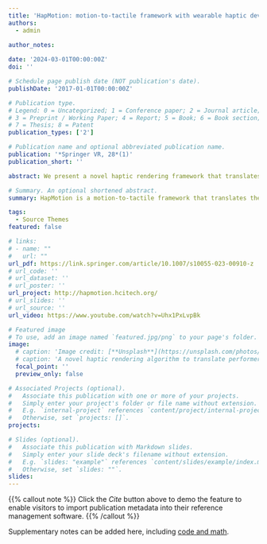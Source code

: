 ```yaml
---
title: 'HapMotion: motion-to-tactile framework with wearable haptic devices for immersive VR performance experience'
authors:
  - admin
  
author_notes:

date: '2024-03-01T00:00:00Z'
doi: ''

# Schedule page publish date (NOT publication's date).
publishDate: '2017-01-01T00:00:00Z'

# Publication type.
# Legend: 0 = Uncategorized; 1 = Conference paper; 2 = Journal article;
# 3 = Preprint / Working Paper; 4 = Report; 5 = Book; 6 = Book section;
# 7 = Thesis; 8 = Patent
publication_types: ['2']

# Publication name and optional abbreviated publication name.
publication: '*Springer VR, 28*(1)'
publication_short: ''

abstract: We present a novel haptic rendering framework that translates the performer’s motions into wearable vibrotactile feedback for an immersive virtual reality (VR) performance experience. Here, we employ a rendering pipeline that extracts meaningful vibrotactile parameters including intensity and location. We compute these parameters from the performer’s upper-body movements which play a significant role in a dance performance. Therefore, we customize a haptic vest and sleeves to support vibrotactile feedback on the frontal and back parts of the torso and shoulders as well. To capture essential movements from the VR performance, we propose a method called motion salient triangle (MST). MST utilizes key skeleton joints’ movements to compute the associated haptic parameters. Our method supports translating both choreographic and communicative motions into vibrotactile feedback. Through a series of user studies, we validate the user preference for our method compared to the conventional motion-to-tactile and audio-to-tactile methods.

# Summary. An optional shortened abstract.
summary: HapMotion is a motion-to-tactile framework that translates the performer’s motion in real time to enable an immersive VR performance experience.

tags:
  - Source Themes
featured: false

# links:
# - name: ""
#   url: ""
url_pdf: https://link.springer.com/article/10.1007/s10055-023-00910-z
# url_code: ''
# url_dataset: ''
# url_poster: ''
url_project: http://hapmotion.hcitech.org/
# url_slides: ''
# url_source: ''
url_video: https://www.youtube.com/watch?v=Uhx1PxLvpBk

# Featured image
# To use, add an image named `featured.jpg/png` to your page's folder.
image:
  # caption: 'Image credit: [**Unsplash**](https://unsplash.com/photos/jdD8gXaTZsc)'
  # caption: 'A novel haptic rendering algorithm to translate performer’s diverse motion context into haptic intensity and localization parameters.'
  focal_point: ''
  preview_only: false

# Associated Projects (optional).
#   Associate this publication with one or more of your projects.
#   Simply enter your project's folder or file name without extension.
#   E.g. `internal-project` references `content/project/internal-project/index.md`.
#   Otherwise, set `projects: []`.
projects:

# Slides (optional).
#   Associate this publication with Markdown slides.
#   Simply enter your slide deck's filename without extension.
#   E.g. `slides: "example"` references `content/slides/example/index.md`.
#   Otherwise, set `slides: ""`.
slides:
---
```


{{% callout note %}}
Click the _Cite_ button above to demo the feature to enable visitors to import publication metadata into their reference management software.
{{% /callout %}}

Supplementary notes can be added here, including [code and math](https://wowchemy.com/docs/content/writing-markdown-latex/).
